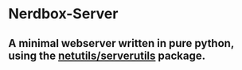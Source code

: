 # Nerdbox-Server

## A minimal webserver written in pure python, using the [netutils/serverutils](https://github.com/LinuxRocks2000/netutils) package.
